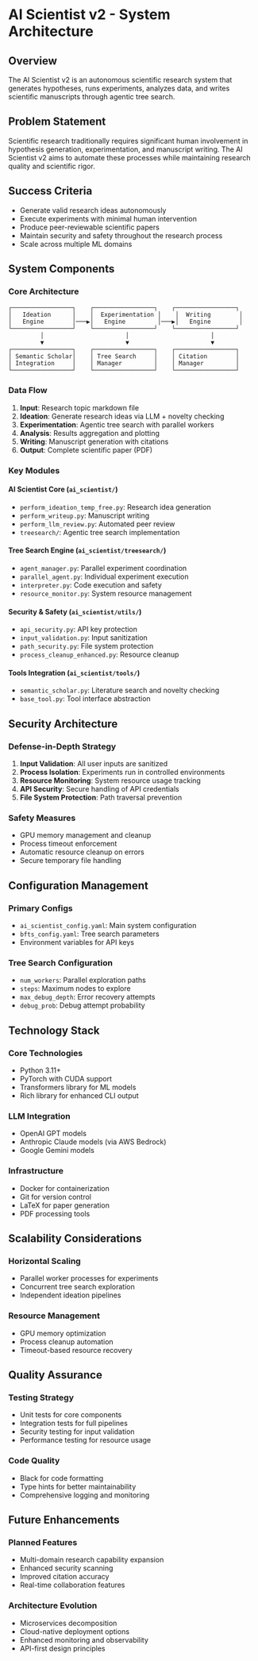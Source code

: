 # AI Scientist v2 - System Architecture

## Overview

The AI Scientist v2 is an autonomous scientific research system that generates hypotheses, runs experiments, analyzes data, and writes scientific manuscripts through agentic tree search.

## Problem Statement

Scientific research traditionally requires significant human involvement in hypothesis generation, experimentation, and manuscript writing. The AI Scientist v2 aims to automate these processes while maintaining research quality and scientific rigor.

## Success Criteria

- Generate valid research ideas autonomously
- Execute experiments with minimal human intervention
- Produce peer-reviewable scientific papers
- Maintain security and safety throughout the research process
- Scale across multiple ML domains

## System Components

### Core Architecture

```
┌─────────────────┐    ┌─────────────────┐    ┌─────────────────┐
│   Ideation      │    │  Experimentation │    │  Writing        │
│   Engine        │───▶│   Engine         │───▶│   Engine        │
└─────────────────┘    └─────────────────┘    └─────────────────┘
         │                       │                       │
         ▼                       ▼                       ▼
┌─────────────────┐    ┌─────────────────┐    ┌─────────────────┐
│ Semantic Scholar│    │ Tree Search     │    │ Citation        │
│ Integration     │    │ Manager         │    │ Manager         │
└─────────────────┘    └─────────────────┘    └─────────────────┘
```

### Data Flow

1. **Input**: Research topic markdown file
2. **Ideation**: Generate research ideas via LLM + novelty checking
3. **Experimentation**: Agentic tree search with parallel workers
4. **Analysis**: Results aggregation and plotting
5. **Writing**: Manuscript generation with citations
6. **Output**: Complete scientific paper (PDF)

### Key Modules

#### AI Scientist Core (`ai_scientist/`)
- `perform_ideation_temp_free.py`: Research idea generation
- `perform_writeup.py`: Manuscript writing
- `perform_llm_review.py`: Automated peer review
- `treesearch/`: Agentic tree search implementation

#### Tree Search Engine (`ai_scientist/treesearch/`)
- `agent_manager.py`: Parallel experiment coordination
- `parallel_agent.py`: Individual experiment execution
- `interpreter.py`: Code execution and safety
- `resource_monitor.py`: System resource management

#### Security & Safety (`ai_scientist/utils/`)
- `api_security.py`: API key protection
- `input_validation.py`: Input sanitization
- `path_security.py`: File system protection
- `process_cleanup_enhanced.py`: Resource cleanup

#### Tools Integration (`ai_scientist/tools/`)
- `semantic_scholar.py`: Literature search and novelty checking
- `base_tool.py`: Tool interface abstraction

## Security Architecture

### Defense-in-Depth Strategy

1. **Input Validation**: All user inputs are sanitized
2. **Process Isolation**: Experiments run in controlled environments
3. **Resource Monitoring**: System resource usage tracking
4. **API Security**: Secure handling of API credentials
5. **File System Protection**: Path traversal prevention

### Safety Measures

- GPU memory management and cleanup
- Process timeout enforcement
- Automatic resource cleanup on errors
- Secure temporary file handling

## Configuration Management

### Primary Configs
- `ai_scientist_config.yaml`: Main system configuration
- `bfts_config.yaml`: Tree search parameters
- Environment variables for API keys

### Tree Search Configuration
- `num_workers`: Parallel exploration paths
- `steps`: Maximum nodes to explore
- `max_debug_depth`: Error recovery attempts
- `debug_prob`: Debug attempt probability

## Technology Stack

### Core Technologies
- Python 3.11+
- PyTorch with CUDA support
- Transformers library for ML models
- Rich library for enhanced CLI output

### LLM Integration
- OpenAI GPT models
- Anthropic Claude models (via AWS Bedrock)
- Google Gemini models

### Infrastructure
- Docker for containerization
- Git for version control
- LaTeX for paper generation
- PDF processing tools

## Scalability Considerations

### Horizontal Scaling
- Parallel worker processes for experiments
- Concurrent tree search exploration
- Independent ideation pipelines

### Resource Management
- GPU memory optimization
- Process cleanup automation
- Timeout-based resource recovery

## Quality Assurance

### Testing Strategy
- Unit tests for core components
- Integration tests for full pipelines
- Security testing for input validation
- Performance testing for resource usage

### Code Quality
- Black for code formatting
- Type hints for better maintainability
- Comprehensive logging and monitoring

## Future Enhancements

### Planned Features
- Multi-domain research capability expansion
- Enhanced security scanning
- Improved citation accuracy
- Real-time collaboration features

### Architecture Evolution
- Microservices decomposition
- Cloud-native deployment options
- Enhanced monitoring and observability
- API-first design principles